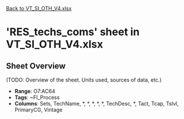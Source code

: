 [Back to VT_SI_OTH_V4.xlsx](README.md)

# 'RES_techs_coms' sheet in VT_SI_OTH_V4.xlsx

## Sheet Overview

(TODO: Overview of the sheet. Units used, sources of data, etc.)

- **Range**: O7:AC64
- **Tags**: ~FI_Process
- **Columns**: Sets, TechName, *, *, *, *, *, TechDesc, *, Tact, Tcap, Tslvl, PrimaryCG, Vintage

